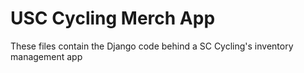 # USC Cycling Merch App

These files contain the Django code behind a SC Cycling's inventory management app
